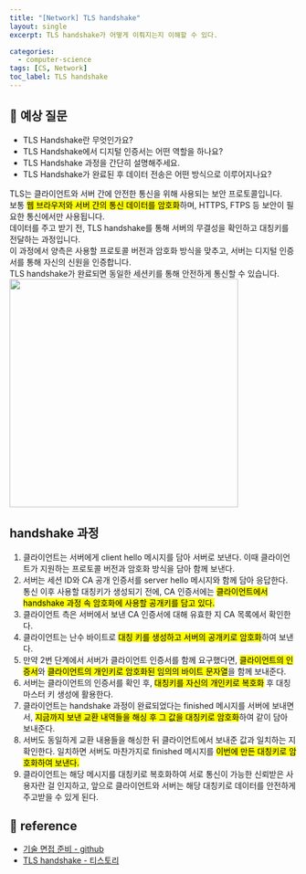 ```yaml
---
title: "[Network] TLS handshake"
layout: single
excerpt: TLS handshake가 어떻게 이뤄지는지 이해할 수 있다.

categories:
  - computer-science
tags: [CS, Network]
toc_label: TLS handshake
---
```


## 💭 예상 질문

- TLS Handshake란 무엇인가요?
- TLS Handshake에서 디지털 인증서는 어떤 역할을 하나요?
- TLS Handshake 과정을 간단히 설명해주세요.
- TLS Handshake가 완료된 후 데이터 전송은 어떤 방식으로 이루어지나요?

<div class="red-box">
    <div>TLS는 클라이언트와 서버 간에 안전한 통신을 위해 사용되는 보안 프로토콜입니다.</div>
    <div>보통 <mark class="high">웹 브라우저와 서버 간의 통신 데이터를 암호화</mark>하며, HTTPS, FTPS 등 보안이 필요한 통신에서만 사용됩니다.</div>
    <div>데이터를 주고 받기 전, TLS handshake를 통해 서버의 무결성을 확인하고 대칭키를 전달하는 과정입니다.</div>
    <div>이 과정에서 양측은 사용할 프로토콜 버전과 암호화 방식을 맞추고, 서버는 디지털 인증서를 통해 자신의 신원을 인증합니다.</div>
    <div>TLS handshake가 완료되면 동일한 세션키를 통해 안전하게 통신할 수 있습니다.</div>
</div>

<img src="https://user-images.githubusercontent.com/34904741/139517776-f2cac636-5ce5-4815-981d-33905283bf13.png" width="400" />

## handshake 과정

1. 클라이언트는 서버에게 client hello 메시지를 담아 서버로 보낸다. 이때 클라이언트가 지원하는 프로토콜 버전과 암호화 방식을 담아 함께 보낸다.
2. 서버는 세션 ID와 CA 공개 인증서를 server hello 메시지와 함께 담아 응답한다. 통신 이후 사용할 대칭키가 생성되기 전에, CA 인증서에는 <mark class="high">클라이언트에서 handshake 과정 속 암호화에 사용할 공개키를 담고 있다.</mark>
3. 클라이언트 측은 서버에서 보낸 CA 인증서에 대해 유효한 지 CA 목록에서 확인한다.
4. 클라이언트는 난수 바이트로 <mark class="high">대칭 키를 생성하고 서버의 공개키로 암호화</mark>하여 보낸다.
5. 만약 2번 단계에서 서버가 클라이언트 인증서를 함께 요구했다면, <mark class="high">클라이언트의 인증서</mark>와 <mark class="high">클라이언트의 개인키로 암호화된 임의의 바이트 문자열</mark>을 함께 보내준다.
6. 서버는 클라이언트의 인증서를 확인 후, <mark class="high">대칭키를 자신의 개인키로 복호화</mark> 후 대칭 마스터 키 생성에 활용한다.
7. 클라이언트는 handshake 과정이 완료되었다는 finished 메시지를 서버에 보내면서, <mark class="high">지금까지 보낸 교환 내역들을 해싱 후 그 값을 대칭키로 암호화</mark>하여 같이 담아 보내준다.
8. 서버도 동일하게 교환 내용들을 해싱한 뒤 클라이언트에서 보내준 값과 일치하는 지 확인한다. 일치하면 서버도 마찬가지로 finished 메시지를 <mark class="high">이번에 만든 대칭키로 암호화하여 보낸다.</mark>
9. 클라이언트는 해당 메시지를 대칭키로 복호화하여 서로 통신이 가능한 신뢰받은 사용자란 걸 인지하고, 앞으로 클라이언트와 서버는 해당 대칭키로 데이터를 안전하게 주고받을 수 있게 된다.

## 📘 reference

- [기술 면접 준비 - github](https://github.com/gyoogle/tech-interview-for-developer/blob/master/Computer%20Science/Network/TLS%20HandShake.md)
- [TLS handshake - 티스토리](https://sunrise-min.tistory.com/entry/TLS-Handshake%EB%8A%94-%EC%96%B4%EB%96%BB%EA%B2%8C-%EC%A7%84%ED%96%89%EB%90%98%EB%8A%94%EA%B0%80?category=1055346)
